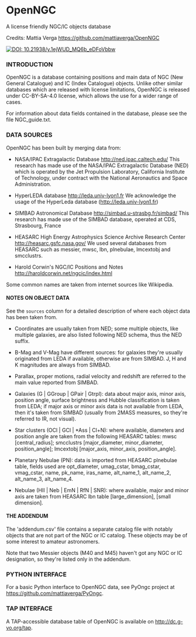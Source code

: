 # OpenNGC
A license friendly NGC/IC objects database

Credits: Mattia Verga
	https://github.com/mattiaverga/OpenNGC

[![DOI: 10.21938/y.1ejWUD_MQ6b_eDFoVbbw](https://img.shields.io/badge/DOI-10.21938%2Fy.1ejWUD__MQ6b__eDFoVbbw-blue.svg)](http://dc.zah.uni-heidelberg.de/voidoi/q/lp/custom/10.21938/y.1ejWUD_MQ6b_eDFoVbbw)


### INTRODUCTION

OpenNGC is a database containing positions and main data of
NGC (New General Catalogue) and IC (Index Catalogue) objects.
Unlike other similar databases which are released with
license limitations, OpenNGC is released under CC-BY-SA-4.0 license,
which allows the use for a wider range of cases.

For information about data fields contained in the database, please see
the file NGC_guide.txt.


### DATA SOURCES

OpenNGC has been built by merging data from:

 - NASA/IPAC Extragalactic Database
   http://ned.ipac.caltech.edu/
   This research has made use of the NASA/IPAC Extragalactic Database (NED)
   which is operated by the Jet Propulsion Laboratory,
   California Institute of Technology, under contract with the
   National Aeronautics and Space Administration.

 - HyperLEDA database
   http://leda.univ-lyon1.fr
   We acknowledge the usage of the HyperLeda database (http://leda.univ-lyon1.fr)

 - SIMBAD Astronomical Database
   http://simbad.u-strasbg.fr/simbad/
   This research has made use of the SIMBAD database, operated at CDS, Strasbourg, France

 - HEASARC High Energy Astrophysics Science Archive Research Center
   http://heasarc.gsfc.nasa.gov/
   We used several databases from HEASARC such as messier, mwsc, lbn, plnebulae, lmcextobj and smcclustrs.

 - Harold Corwin's NGC/IC Positions and Notes
   http://haroldcorwin.net/ngcic/index.html

Some common names are taken from internet sources like Wikipedia.

#### NOTES ON OBJECT DATA

See the `sources` column for a detailed description of where each object data has been taken from.

 - Coordinates are usually taken from NED; some multiple objects,
   like multiple galaxies, are also listed following NED schema, thus the NED suffix.

 - B-Mag and V-Mag have different sources: for galaxies they're usually originated from LEDA
   if available, otherwise are from SIMBAD. J, H and K magnitudes are always from SIMBAD.

 - Parallax, proper motions, radial velocity and redshift are referred to the main value
   reported from SIMBAD.

 - Galaxies (G | GGroup | GPair | Gtrpl): data about major axis, minor axis, position angle,
   surface brightness and Hubble classification is taken from LEDA; if major axis or minor axis data
   is not available from LEDA, then it's taken from SIMBAD (usually from 2MASS measures,
   so they're referred to IR, not visual).

 - Star clusters (OCl | GCl | *Ass | Cl+N): where available, diameters and
   position angle are taken from the following HEASARC tables: mwsc [central_radius];
   smcclustrs [major_diameter, minor_diameter, position_angle];
   lmcextobj [major_axis, minor_axis, position_angle].

 - Planetary Nebulae (PN): data is imported from HEASARC plnebulae table,
   fields used are opt_diameter, umag_cstar, bmag_cstar, vmag_cstar,
   name, pk_name, iras_name, alt_name_1, alt_name_2, alt_name_3, alt_name_4.

 - Nebulae (HII | Neb | EmN | RfN | SNR): where available, major and minor axis are taken
   from HEASARC lbn table [large_dimension], [small dimension].

#### THE ADDENDUM

The 'addendum.csv' file contains a separate catalog file with notably objects that are not
part of the NGC or IC catalog. These objects may be of some interest to amateur astronomers.

Note that two Messier objects (M40 and M45) haven't got any NGC or IC designation, so  they're
listed only in the addendum.

### PYTHON INTERFACE

For a basic Python interface to OpenNGC data, see PyOngc project at https://github.com/mattiaverga/PyOngc.

### TAP INTERFACE

A TAP-accessible database table of OpenNGC is available on http://dc.g-vo.org/tap.
